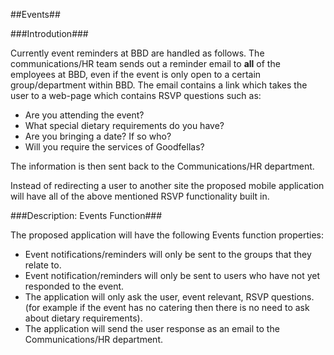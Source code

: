##Events##

###Introdution###

Currently event reminders at BBD are handled as follows. The communications/HR team sends out a reminder email to **all** of the employees at BBD, even if the event is only open to a certain group/department within BBD. The email contains a link which takes the user to a web-page which contains RSVP questions such as:

- Are you attending the event?
- What special dietary requirements do you have?
- Are you bringing a date? If so who?
- Will you require the services of Goodfellas?

The information is then sent back to the Communications/HR department.

Instead of redirecting a user to another site the proposed mobile application will have all of the above mentioned RSVP functionality built in.

###Description: Events Function###

The proposed application will have the following Events function properties:

- Event notifications/reminders will only be sent to the groups that they relate to.
- Event notification/reminders will only be sent to users who have not yet responded to the event.
- The application will only ask the user, event relevant, RSVP questions. (for example if the event has no catering then there is no need to ask about dietary requirements).
- The application will send the user response as an email to the Communications/HR department.

